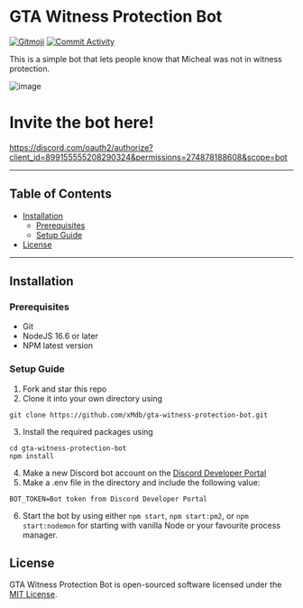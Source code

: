 # GTA Witness Protection Bot

[![Gitmoji](https://img.shields.io/badge/gitmoji-%20😜%20😍-FFDD67.svg?style=flat-square)](http://gitmoji.dev/) [![Commit Activity](https://img.shields.io/github/commit-activity/w/xMdb/gta-witness-protection-bot)](https://github.com/xMdb/gta-witness-protection-bot/commits/master/)

This is a simple bot that lets people know that Micheal was not in witness protection.

![image](https://user-images.githubusercontent.com/46137770/137623032-1d6bbf79-e9d8-4a15-8499-d20f80f06fd6.png)

# Invite the bot here!
https://discord.com/oauth2/authorize?client_id=899155555208290324&permissions=274878188608&scope=bot


<hr>

## Table of Contents

- [Installation](#installation)
  - [Prerequisites](#prerequisites)
  - [Setup Guide](#setup-guide)
- [License](#license)

<hr>

## Installation

### Prerequisites

- Git
- NodeJS 16.6 or later
- NPM latest version

### Setup Guide

1. Fork and star this repo
2. Clone it into your own directory using 
```
git clone https://github.com/xMdb/gta-witness-protection-bot.git
```
3. Install the required packages using 
```
cd gta-witness-protection-bot
npm install
```
4. Make a new Discord bot account on the [Discord Developer Portal](https://discord.com/developers/applications)
5. Make a .env file in the directory and include the following value:
```
BOT_TOKEN=Bot token from Discord Developer Portal
```
6. Start the bot by using either `npm start`, `npm start:pm2`, or `npm start:nodemon` for starting with vanilla Node or your favourite process manager.

## License

GTA Witness Protection Bot is open-sourced software licensed under the [MIT License](https://github.com/xMdb/gta-witness-protection-bot/blob/master/LICENSE).
